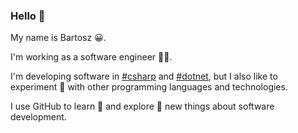 ### Hello 👋

My name is Bartosz :grinning:.

I'm working as a software engineer :technologist:.

I'm developing software in [#csharp](https://github.com/topics/csharp) and [#dotnet](https://github.com/dotnet), but I also like to experiment :test_tube: with other programming languages and technologies.

I use GitHub to learn 🌱 and explore 🔭 new things about software development.

<!--
**bmic86/bmic86** is a ✨ _special_ ✨ repository because its `README.md` (this file) appears on your GitHub profile.

Here are some ideas to get you started:

- 🔭 I’m currently working on ...
- 🌱 I’m currently learning ...
- 👯 I’m looking to collaborate on ...
- 🤔 I’m looking for help with ...
- 💬 Ask me about ...
- 📫 How to reach me: ...
- 😄 Pronouns: ...
- ⚡ Fun fact: ...
-->
